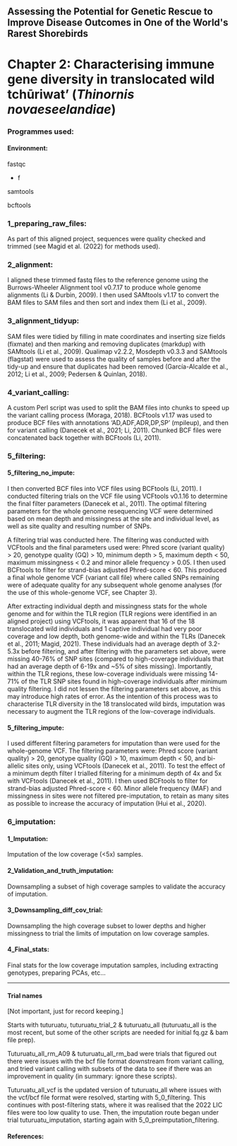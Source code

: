 ## Assessing the Potential for Genetic Rescue to Improve Disease Outcomes in One of the World's Rarest Shorebirds

# Chapter 2: Characterising immune gene diversity in translocated wild tchūriwat’ (*Thinornis novaeseelandiae*)


### Programmes used:
#### Environment: 
fastqc
- f

samtools

bcftools

### 1_preparing_raw_files:
As part of this aligned project, sequences were quality checked and
trimmed (see Magid et al. (2022) for methods used). 


### 2_alignment:
I aligned these trimmed fastq files to the reference genome using the Burrows-Wheeler 
Alignment tool v0.7.17 to produce whole genome alignments (Li & Durbin, 2009). I then used 
SAMtools v1.17 to convert the BAM files to SAM files and then sort and index them (Li et al., 
2009). 


### 3_alignment_tidyup:
SAM files were tidied by filling in mate coordinates and inserting size fields (fixmate) and 
then marking and removing duplicates (markdup) with SAMtools (Li et al., 2009). Qualimap 
v2.2.2, Mosdepth v0.3.3 and SAMtools (flagstat) were used to assess the quality of samples 
before and after the tidy-up and ensure that duplicates had been removed (García-Alcalde et al., 
2012; Li et al., 2009; Pedersen & Quinlan, 2018).


### 4_variant_calling:
A custom Perl script was used to split the BAM files into chunks to speed up the variant 
calling process (Moraga, 2018). BCFtools v1.17 was used to produce BCF files with annotations 
‘AD,ADF,ADR,DP,SP’ (mpileup), and then for variant calling (Danecek et al., 2021; Li, 2011). 
Chunked BCF files were concatenated back together with BCFtools (Li, 2011). 


### 5_filtering:
#### 5_filtering_no_impute:
I then converted BCF files into VCF files using BCFtools (Li, 2011). I conducted filtering trials on the VCF file using 
VCFtools v0.1.16 to determine the final filter parameters (Danecek et al., 2011). The optimal 
filtering parameters for the whole genome resequencing VCF were determined based on mean
depth and missingness at the site and individual level, as well as site quality and resulting 
number of SNPs. 

A filtering trial was conducted here.
The filtering was conducted with VCFtools and the final parameters used were: 
Phred score (variant quality) > 20, genotype quality (GQ) > 10, minimum depth > 5, maximum 
depth < 50, maximum missingness < 0.2 and minor allele frequency > 0.05. I then used BCFtools 
to filter for strand-bias adjusted Phred-score < 60. This produced a final whole genome VCF
(variant call file) where called SNPs remaining were of adequate quality for any subsequent 
whole genome analyses (for the use of this whole-genome VCF, see Chapter 3).

After extracting individual depth and missingness stats for the whole genome and for 
within the TLR region (TLR regions were identified in an aligned project) using VCFtools, it was 
apparent that 16 of the 18 translocated wild individuals and 1 captive individual had very poor 
coverage and low depth, both genome-wide and within the TLRs (Danecek et al., 2011; Magid, 
2021). These individuals had an average depth of 3.2-5.3x before filtering, and after filtering
with the parameters set above, were missing 40-76% of SNP sites (compared to high-coverage
individuals that had an average depth of 6-19x and ~5% of sites missing). Importantly, within 
the TLR regions, these low-coverage individuals were missing 14-71% of the TLR SNP sites
found in high-coverage individuals after minimum quality filtering. I did not lessen the filtering 
parameters set above, as this may introduce high rates of error. As the intention of this process 
was to characterise TLR diversity in the 18 translocated wild birds, imputation was necessary to
augment the TLR regions of the low-coverage individuals.


#### 5_filtering_impute:
I used different filtering parameters for imputation than were used for the whole-genome
VCF. The filtering parameters were: Phred score (variant quality) > 20, genotype quality (GQ) > 
10, maximum depth < 50, and bi-allelic sites only, using VCFtools (Danecek et al., 2011). To test 
the effect of a minimum depth filter I trialled filtering for a minimum depth of 4x and 5x with 
VCFtools (Danecek et al., 2011). I then used BCFtools to filter for strand-bias adjusted Phred-score < 60. Minor allele frequency (MAF) and missingness in sites were not filtered pre-imputation, to retain as many sites as possible to increase the accuracy of imputation (Hui et al., 
2020).


### 6_imputation:
#### 1_Imputation: 
Imputation of the low coverage (<5x) samples.

#### 2_Validation_and_truth_imputation: 
Downsampling a subset of high coverage samples to validate the accuracy of imputation.

#### 3_Downsampling_diff_cov_trial: 
Downsampling the high coverage subset to lower depths and higher missingness to trial the limits of imputation on low coverage samples.

#### 4_Final_stats: 
Final stats for the low coverage imputation samples, including extracting genotypes, preparing PCAs, etc...

____________________________________________________________________________________________________


#### Trial names
[Not important, just for record keeping.]

Starts with tuturuatu, tuturuatu_trial_2 & tuturuatu_all (tuturuatu_all is the most recent, but some of the other scripts are needed for initial fq.gz & bam file prep).

Tuturuatu_all_rm_A09 & tuturuatu_all_rm_bad were trials  that figured out there were issues with the bcf file format downstream from variant calling, and tried variant calling with subsets of the data to see if there was an improvement in quality (in summary: ignore these scripts).  

Tuturuatu_all_vcf is the updated version of tuturuatu_all where issues with the vcf/bcf file format were resolved, starting with 5_0_filtering. This continues with post-filtering stats, where it was realised that the 2022 LIC files were too low quality to use. Then, the imputation route began under trial tuturuatu_imputation, starting again with 5_0_preimputation_filtering.

#### References: